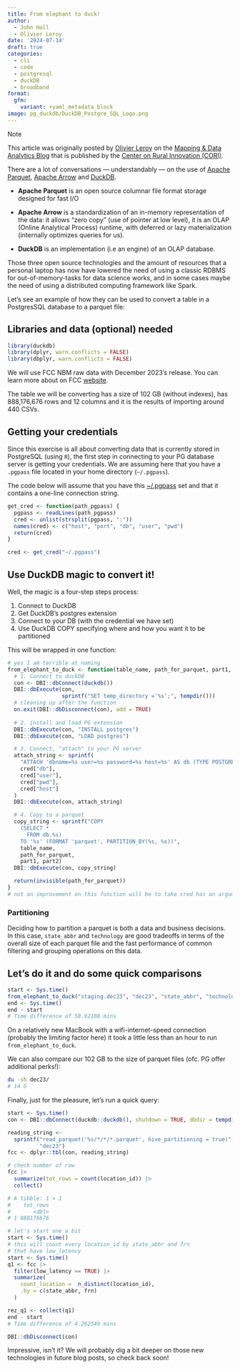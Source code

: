 ```yaml
---
title: From elephant to duck!
author:
  - John Hall
  - Olivier Leroy
date: '2024-07-14'
draft: true
categories:
  - cli
  - code
  - postgresql
  - duckDB
  - broadband
format:
  gfm:
    variant: +yaml_metadata_block
image: pg_duckdb/DuckDB_Postgre_SQL_Logo.png
---
```



> [!NOTE]
>
> This article was originally posted by
> <a href="https://github.com/defuneste" target="_blank">Olivier Leroy</a>
> on the
> <a href="https://ruralinnovation.github.io/blog/" class="external"
> target="_blank">Mapping &amp; Data Analytics Blog</a> that is
> published by the
> <a href="https://ruralinnovation.us/" class="external"
> target="_blank">Center on Rural Innovation (CORI)</a>.

There are a lot of conversations — understandably — on the use of
<a href="https://parquet.apache.org/" class="external"
target="_blank">Apache Parquet</a>,
<a href="https://arrow.apache.org/" class="external"
target="_blank">Apache Arrow</a> and
<a href="https://duckdb.org/" class="external"
target="_blank">DuckDB</a>.

- **Apache Parquet** is an open source columnar file format storage
  designed for fast I/O

- **Apache Arrow** is a standardization of an in-memory representation
  of the data: it allows “zero copy” (use of pointer at low level), it
  is an OLAP (Online Analytical Process) runtime, with deferred or lazy
  materialization (internally optimizes queries for us).

- **DuckDB** is an implementation (i.e an engine) of an OLAP database.

Those three open source technologies and the amount of resources that a
personal laptop has now have lowered the need of using a classic RDBMS
for out-of-memory-tasks for data science works, and in some cases maybe
the need of using a distributed computing framework like Spark.

Let’s see an example of how they can be used to convert a table in a
PostgresSQL database to a parquet file:

## Libraries and data (optional) needed

``` r
library(duckdb)
library(dplyr, warn.conflicts = FALSE)
library(dbplyr, warn.conflicts = FALSE)
```

We will use FCC NBM raw data with December 2023’s release. You can learn
more about on FCC
<a href="https://broadbandmap.fcc.gov/data-download" class="external"
target="_blank">website</a>.

The table we will be converting has a size of 102 GB (without indexes),
has 888,176,676 rows and 12 columns and it is the results of importing
around 440 CSVs.

## Getting your credentials

Since this exercise is all about converting data that is currently
stored in PostgreSQL (using `R`), the first step in connecting to your
PG database server is getting your credentials. We are assuming here
that you have a `.pgpass` file located in your home directory
(`~/.pgpass`).

The code below will assume that you have this
<a href="https://www.postgresql.org/docs/current/libpq-pgpass.html"
class="external" target="_blank">~/.pgpass</a> set and that it contains
a one-line connection string.

``` r
get_cred <- function(path_pgpass) {
  pgpass <- readLines(path_pgpass)
  cred <- unlist(strsplit(pgpass, ":"))
  names(cred) <- c("host", "port", "db", "user", "pwd")
  return(cred)
}

cred <- get_cred("~/.pgpass")
```

## Use DuckDB magic to convert it!

Well, the magic is a four-step steps process:

1.  Connect to DuckDB
2.  Get DuckDB’s postgres extension
3.  Connect to your DB (with the credential we have set)
4.  Use DuckDB COPY specifying where and how you want it to be
    partitioned

This will be wrapped in one function:

``` r
# yes I am terrible at naming
from_elephant_to_duck <- function(table_name, path_for_parquet, part1, part2) {
  # 1. Connect to duckDB
  con <- DBI::dbConnect(duckdb())
  DBI::dbExecute(con,
                 sprintf("SET temp_directory ='%s';", tempdir()))
  # cleaning up after the function
  on.exit(DBI::dbDisconnect(con), add = TRUE)
  
  # 2. install and load PG extension
  DBI::dbExecute(con, "INSTALL postgres")
  DBI::dbExecute(con, "LOAD postgres")

  # 3. Connect, "attach" to your PG server
  attach_string <- sprintf(
    "ATTACH 'dbname=%s user=%s password=%s host=%s' AS db (TYPE POSTGRES, READ_ONLY)",
    cred["db"],
    cred["user"],
    cred["pwd"],
    cred["host"]
  )
  DBI::dbExecute(con, attach_string)

  # 4. Copy to a parquet
  copy_string <- sprintf("COPY 
    (SELECT * 
      FROM db.%s)
    TO '%s' (FORMAT 'parquet', PARTITION_BY(%s, %s))", 
    table_name, 
    path_for_parquet, 
    part1, part2)
  DBI::dbExecute(con, copy_string)

  return(invisible(path_for_parquet))
}
# not an improvement on this function will be to take cred has an argument
```

### Partitioning

Deciding how to partition a parquet is both a data and business
decisions. In this case, `state_abbr` and `technology` are good
tradeoffs in terms of the overall size of each parquet file and the fast
performance of common filtering and grouping operations on this data.

## Let’s do it and do some quick comparisons

``` r
start <- Sys.time()
from_elephant_to_duck("staging.dec23", "dec23", "state_abbr", "technology")
end <- Sys.time()
end - start
# Time difference of 58.92108 mins
```

On a relatively new MacBook with a wifi-internet-speed connection
(probably the limiting factor here) it took a little less than an hour
to run `from_elephant_to_duck`.

We can also compare our 102 GB to the size of parquet files (ofc. PG
offer additional perks!):

``` bash
du -sh dec23/
# 14 G
```

Finally, just for the pleasure, let’s run a quick query:

``` r
start <- Sys.time()
con <- DBI::dbConnect(duckdb::duckdb(), shutdown = TRUE, dbdir = tempdir())

reading_string <-
  sprintf("read_parquet('%s/*/*/*.parquet', hive_partitioning = true)",
          "dec23")
fcc <- dplyr::tbl(con, reading_string)

# check number of row
fcc |> 
  summarize(tot_rows = count(location_id)) |> 
  collect()

# A tibble: 1 × 1
#    tot_rows
#       <dbl>
# 1 888176676

# let's start one a bit 
start <- Sys.time()
# this will count every location_id by state_abbr and frn
# that have low_latency
start <- Sys.time()
q1 <- fcc |>
  filter(low_latency == TRUE) |> 
  summarize(
    count_location =  n_distinct(location_id),
    .by = c(state_abbr, frn)
  )

rez_q1 <- collect(q1)
end - start
# Time difference of 4.262549 mins

DBI::dbDisconnect(con)
```

Impressive, isn’t it? We will probably dig a bit deeper on those new
technologies in future blog posts, so check back soon!
